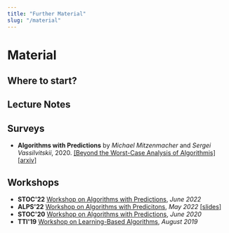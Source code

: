 ```yaml
---
title: "Further Material"
slug: "/material"
---
```


# Material

## Where to start?

## Lecture Notes

## Surveys

- **Algorithms with Predictions** by _Michael Mitzenmacher_ and _Sergei Vassilvitskii_, 2020. [[Beyond the Worst-Case Analysis of Algorithmis]](https://www.cambridge.org/core/books/beyond-the-worstcase-analysis-of-algorithms/8A8128BBF7FC2857471E9CA52E69AC21) [[arxiv]](https://arxiv.org/pdf/2006.09123.pdf)

## Workshops

- **STOC'22** [Workshop on Algorithms with Predictions](https://theory.stanford.edu/~sergei/stoc2022alps.html), _June 2022_
- **ALPS'22** [Workshop on Algorithms with Predicitons](https://alps2022.epfl.ch/), _May 2022_ [[slides]](https://alps2022.epfl.ch/schedule/)
- **STOC'20** [Workshop on Algorithms with Predictions](https://www.mit.edu/~vakilian/stoc-workshop.html), _June 2020_
- **TTI'19** [Workshop on Learning-Based Algorithms](http://www.mit.edu/~vakilian/ttic-workshop.html), _August 2019_
